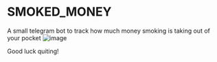 # SMOKED_MONEY
A small telegram bot to track how much money smoking is taking out of your pocket
![image](https://github.com/user-attachments/assets/9f756ab8-194e-4931-a7f9-dfd7d6c03d37)

Good luck quiting!
